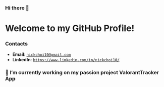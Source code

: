 ### Hi there 👋

# Welcome to my GitHub Profile!

### Contacts
* **Email**: [`nickchoi10@gmail.com`](mailto:nickchoi10@gmail.com)
* **LinkedIn**: [`https://www.linkedin.com/in/nickchoi10/`](https://www.linkedin.com/in/nickchoi10/)


### 🔭 I’m currently working on my passion project ValorantTracker App



<!--
**nickchoi10/nickchoi10** is a ✨ _special_ ✨ repository because its `README.md` (this file) appears on your GitHub profile.

Here are some ideas to get you started:

- 🔭 I’m currently working on ...
- 🌱 I’m currently learning ...
- 👯 I’m looking to collaborate on ...
- 🤔 I’m looking for help with ...
- 💬 Ask me about ...
- 📫 How to reach me: ...
- 😄 Pronouns: ...
- ⚡ Fun fact: ...
-->
